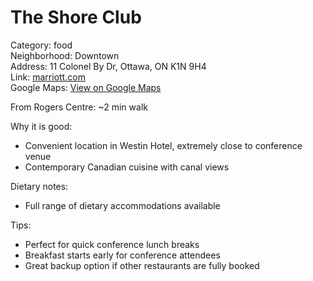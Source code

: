 # The Shore Club

Category: food  
Neighborhood: Downtown  
Address: 11 Colonel By Dr, Ottawa, ON K1N 9H4  
Link: [marriott.com](https://www.marriott.com/en-us/hotels/yowwi-the-westin-ottawa/dining/)  
Google Maps: [View on Google Maps](https://maps.google.com/maps?q=11+Colonel+By+Dr,+Ottawa,+ON+K1N+9H4)

From Rogers Centre: ~2 min walk

Why it is good:  
- Convenient location in Westin Hotel, extremely close to conference venue  
- Contemporary Canadian cuisine with canal views  

Dietary notes:  
- Full range of dietary accommodations available  

Tips:  
- Perfect for quick conference lunch breaks  
- Breakfast starts early for conference attendees  
- Great backup option if other restaurants are fully booked